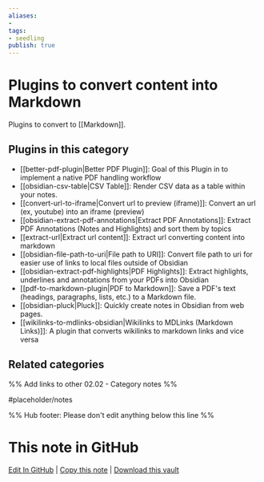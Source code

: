 ```yaml
---
aliases:
-
tags:
- seedling
publish: true
---
```



# Plugins to convert content into Markdown

Plugins to convert to [[Markdown]].

## Plugins in this category

- [[better-pdf-plugin|Better PDF Plugin]]: Goal of this Plugin in to implement a native PDF handling workflow
- [[obsidian-csv-table|CSV Table]]: Render CSV data as a table within your notes.
- [[convert-url-to-iframe|Convert url to preview (iframe)]]: Convert an url (ex, youtube) into an iframe (preview)
- [[obsidian-extract-pdf-annotations|Extract PDF Annotations]]: Extract PDF Annotations (Notes and Highlights) and sort them by topics
- [[extract-url|Extract url content]]: Extract url converting content into markdown
- [[obsidian-file-path-to-uri|File path to URI]]: Convert file path to uri for easier use of links to local files outside of Obsidian
- [[obsidian-extract-pdf-highlights|PDF Highlights]]: Extract highlights, underlines and annotations from your PDFs into Obsidian
- [[pdf-to-markdown-plugin|PDF to Markdown]]: Save a PDF's text (headings, paragraphs, lists, etc.) to a Markdown file.
- [[obsidian-pluck|Pluck]]: Quickly create notes in Obsidian from web pages.
- [[wikilinks-to-mdlinks-obsidian|Wikilinks to MDLinks (Markdown Links)]]: A plugin that converts wikilinks to markdown links and vice versa

## Related categories

%% Add links to other 02.02 - Category notes %%

#placeholder/notes

%% Hub footer: Please don't edit anything below this line %%

# This note in GitHub

<span class="git-footer">[Edit In GitHub](https://github.dev/obsidian-community/obsidian-hub/blob/main/02%20-%20Community%20Expansions/02.01%20Plugins%20by%20Category/Plugins%20to%20convert%20content%20into%20markdown.md "git-hub-edit-note") | [Copy this note](https://raw.githubusercontent.com/obsidian-community/obsidian-hub/main/02%20-%20Community%20Expansions/02.01%20Plugins%20by%20Category/Plugins%20to%20convert%20content%20into%20markdown.md "git-hub-copy-note") | [Download this vault](https://github.com/obsidian-community/obsidian-hub/archive/refs/heads/main.zip "git-hub-download-vault") </span>
